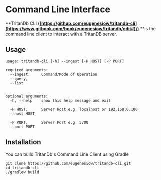 # Command Line Interface

**TritanDb CLI **\([https://github.com/eugenesiow/tritandb-cli](https://www.gitbook.com/book/eugenesiow/tritandb/edit#)\)** **is the command line client to interact with a TritanDB server.

## Usage

```
usage: tritandb-cli [-h] --ingest [-H HOST] [-P PORT]

required arguments:
  --ingest,     Command/Mode of Operation
  --query,
  --list


optional arguments:
  -h, --help    show this help message and exit

  -H HOST,      Server Host e.g. localhost or 192.168.0.100
  --host HOST

  -P PORT,      Server Port e.g. 5700
  --port PORT

```

## Installation

You can build TritanDb's Command Line Client using Gradle

```
git clone https://github.com/eugenesiow/tritandb-cli.git
cd tritandb-cli
./gradlew build
```



